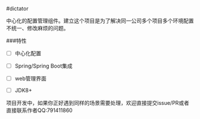 #dictator

中心化的配置管理组件。建立这个项目是为了解决同一公司多个项目多个环境配置不统一、修改麻烦的问题。

###特性

- [ ] 中心化配置

- [ ] Spring/Spring Boot集成

- [ ] web管理界面

- [ ] JDK8+

项目开发中，如果你正好遇到同样的场景需要处理，欢迎直接提交issue/PR或者直接联系作者QQ:791411860